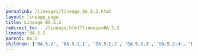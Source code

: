 ```yaml
---
permalink: /lineages/lineage_BA.5.2.html
layout: lineage_page
title: Lineage BA.5.2
redirect_to: ../lineage.html?lineage=BA.5.2
lineage: BA.5.2
parent: BA.5
children: ['BA.5.2', 'BA.5.2.1', 'BA.5.2.2', 'BA.5.2.3', 'BA.5.2.4', 'BA.5.2.5', 'BA.5.2.6', 'BA.5.2.7', 'BA.5.2.8', 'BA.5.2.9', 'BA.5.2.10', 'BA.5.2.11', 'BA.5.2.12', 'BA.5.2.13', 'BA.5.2.14', 'BA.5.2.15', 'BA.5.2.16', 'BA.5.2.17', 'BA.5.2.18', 'BA.5.2.19', 'BA.5.2.20', 'BA.5.2.21', 'BA.5.2.22', 'BA.5.2.23', 'BA.5.2.24', 'BA.5.2.25', 'BA.5.2.26', 'BA.5.2.27', 'BA.5.2.28', 'BA.5.2.29', 'BA.5.2.30', 'BA.5.2.31', 'BA.5.2.32', 'BA.5.2.33', 'BA.5.2.34', 'BA.5.2.35', 'BA.5.2.36', 'BA.5.2.37', 'BA.5.2.38', 'BA.5.2.39', 'BA.5.2.40', 'BA.5.2.41', 'BA.5.2.42', 'BA.5.2.43', 'BA.5.2.44', 'BA.5.2.45', 'BA.5.2.46', 'BA.5.2.47', 'BA.5.2.48', 'BA.5.2.49', 'BA.5.2.50', 'BA.5.2.51', 'BA.5.2.52', 'BA.5.2.53', 'BA.5.2.54', 'BA.5.2.55', 'BA.5.2.56', 'BA.5.2.57', 'BA.5.2.58', 'BA.5.2.59', 'BA.5.2.60', 'BA.5.2.61', 'BA.5.2.62', 'BA.5.2.63', 'BA.5.2.64']
---
```

